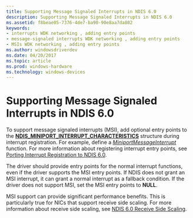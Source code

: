 ```yaml
---
title: Supporting Message Signaled Interrupts in NDIS 6.0
description: Supporting Message Signaled Interrupts in NDIS 6.0
ms.assetid: f8beae05-7376-4de7-ba90-90e8aa7da802
keywords:
- interrupts WDK networking , adding entry points
- message-signaled interrupts WDK networking , adding entry points
- MSIs WDK networking , adding entry points
ms.author: windowsdriverdev
ms.date: 04/20/2017
ms.topic: article
ms.prod: windows-hardware
ms.technology: windows-devices
---
```


# Supporting Message Signaled Interrupts in NDIS 6.0





To support message signaled interrupts (MSI), add optional entry points to the [**NDIS\_MINIPORT\_INTERRUPT\_CHARACTERISTICS**](https://msdn.microsoft.com/library/windows/hardware/ff566465) structure during interrupt registration. For example, define a [*MiniportMessageInterrupt*](https://msdn.microsoft.com/library/windows/hardware/ff559407) function. For more information about registering interrupt entry points, see [Porting Interrupt Registration to NDIS 6.0](porting-interrupt-registration-to-ndis-6-0.md).

The driver should provide entry points for the normal interrupt functions, even if the driver supports the MSI entry points. If NDIS does not grant an MSI interrupt, it can grant a normal interrupt as a fallback condition. If the driver does not support MSI, set the MSI entry points to **NULL**.

MSI support can provide significant performance benefits. This is particularly true for NICs that support receive side scaling. For more information about receive side scaling, see [NDIS 6.0 Receive Side Scaling](https://msdn.microsoft.com/library/windows/hardware/ff567232).

 

 





